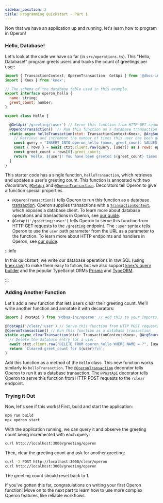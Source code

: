 ```yaml
---
sidebar_position: 2
title: Programming Quickstart - Part 1
---
```


Now that we have an application up and running, let's learn how to program in Operon!

### Hello, Database!

Let's look at the code we have so far (in `src/operations.ts`).
This "Hello, Database!" program greets users and tracks the count of greetings per user:

```javascript
import { TransactionContext, OperonTransaction, GetApi } from '@dbos-inc/operon'
import { Knex } from 'knex';

// The schema of the database table used in this example.
export interface operon_hello {
  name: string;
  greet_count: number;
}

export class Hello {

  @GetApi('/greeting/:user') // Serve this function from HTTP GET requests to the /greeting endpoint with 'user' as a path parameter
  @OperonTransaction()  // Run this function as a database transaction
  static async helloTransaction(ctxt: TransactionContext<Knex>, @ArgSource(ArgSources.URL) user: string) {
    // Retrieve and increment the number of times this user has been greeted.
    const query = "INSERT INTO operon_hello (name, greet_count) VALUES (?, 1) ON CONFLICT (name) DO UPDATE SET greet_count = operon_hello.greet_count + 1 RETURNING greet_count;"
    const { rows } = await ctxt.client.raw(query, [user]) as { rows: operon_hello[] };
    const greet_count = rows[0].greet_count;
    return `Hello, ${user}! You have been greeted ${greet_count} times.\n`;
  }
}
```

This starter code has a single function, `helloTransaction`, which retrieves and updates a user's greeting count.
This function is annotated with two _decorators_, [`@GetApi`](../api-reference/decorators#getapi) and [`@OperonTransaction`](../api-reference/decorators#operontransaction).
Decorators tell Operon to give a function special properties.

- `@OperonTransaction()` tells Operon to run this function as a [database transaction](https://en.wikipedia.org/wiki/Database_transaction).
Operon supplies transactions with a [`TransactionContext`](../api-reference/contexts#transactioncontextt), which exposes a database client.
To learn more about database operations and transactions in Operon, see [our guide](../tutorials/transaction-tutorial).
- `@GetApi('/greeting/:user')` tells Operon to serve this function from HTTP GET requests to the `/greeting` endpoint.
The `:user` syntax tells Operon to use the `user` path parameter from the URL as a parameter to the function.
To learn more about HTTP endpoints and handlers in Operon, see [our guide](../tutorials/http-serving-tutorial).

:::info

In this quickstart, we write our database operations in raw SQL (using [knex.raw](https://knexjs.org/guide/raw.html)) to make them easy to follow, but we also support [knex's query builder](https://knexjs.org/guide/query-builder.html) and the popular TypeScript ORMs [Prisma](https://www.prisma.io/) and [TypeORM](https://typeorm.io/).

:::

### Adding Another Function

Let's add a new function that lets users clear their greeting count.
We'll write another function and annotate it with decorators:

```javascript
import { PostApi } from '@dbos-inc/operon' // Add this to your imports.

@PostApi('/clear/:user') // Serve this function from HTTP POST requests to the /clear endpoint with 'user' as a path parameter
@OperonTransaction() // Run this function as a database transaction
static async clearTransaction(ctxt: TransactionContext<Knex>, @ArgSource(ArgSources.URL) user: string) {
  // Delete the database entry for a user.
  await ctxt.client.raw("DELETE FROM operon_hello WHERE NAME = ?", [user]);
  return `Cleared greet_count for ${user}!\n`;
}
```

Add this function as a method of the `Hello` class.
This new function works similarly to `helloTransaction`.
The  [`@OperonTransaction`](../api-reference/decorators#operontransaction) decorator tells Operon to run it as a database transaction.
The [`@PostApi`](../api-reference/decorators#postapi) decorator tells Operon to serve this function from HTTP POST requests to the `/clear` endpoint.

### Trying it Out

Now, let's see if this works!
First, build and start the application:

```bash
npm run build
npx operon start
```

With the application running, we can query it and observe the greeting count being incremented with each query:

```bash
curl http://localhost:3000/greeting/operon
```

Then, clear the greeting count and ask for another greeting:

```bash
curl -X POST http://localhost:3000/clear/operon
curl http://localhost:3000/greeting/operon
```

The greeting count should reset back to 1.

If you've gotten this far, congratulations on writing your first Operon function!
Move on to the next part to learn how to use more complex Operon features, like reliable workflows.
